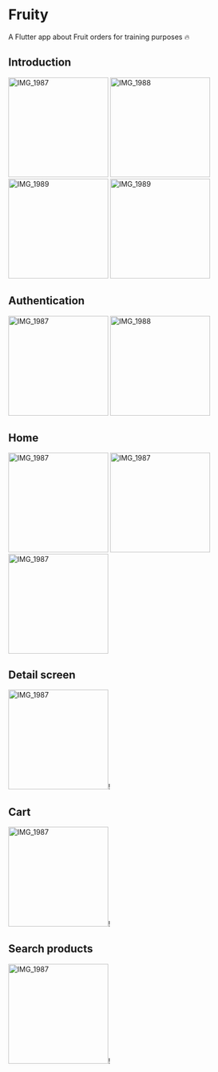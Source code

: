 # Fruity

A Flutter app about Fruit orders for training purposes 🔥


## Introduction
<img src="https://github.com/viethoang207/fruit_app/assets/51428409/2167576c-af91-4593-a88c-7501c4521972" alt="IMG_1987" style="width:200px;">
<img src="https://github.com/viethoang207/fruit_app/assets/51428409/99dde6cb-420c-4967-9987-e19d8c835a57" alt="IMG_1988" style="width:200px;">
<img src="https://github.com/viethoang207/fruit_app/assets/51428409/737b011d-8eb3-419b-a4e6-0c67348ebd44" alt="IMG_1989" style="width:200px;">
<img src="https://github.com/viethoang207/fruit_app/assets/51428409/82f9f0a6-955d-43ea-8f8f-4b6991a2a93d" alt="IMG_1989" style="width:200px;">


## Authentication
<img src="https://github.com/viethoang207/fruit_app/assets/51428409/b57a08b7-c918-4336-b444-63f6a6cb3f36" alt="IMG_1987" style="width:200px;">
<img src="https://github.com/viethoang207/fruit_app/assets/51428409/1861f78c-9194-4f8c-9513-b795743cff39" alt="IMG_1988" style="width:200px;">


## Home
<img src="https://github.com/viethoang207/fruit_app/assets/51428409/a19ef496-49cc-4f1c-9f98-95294e122d2a" alt="IMG_1987" style="width:200px;">
<img src="https://github.com/viethoang207/fruit_app/assets/51428409/966a86be-1bfd-4517-845b-511b6aaed7d9" alt="IMG_1987" style="width:200px;">
<img src="https://github.com/viethoang207/fruit_app/assets/51428409/128a7d56-b6db-4952-80ca-49d30f5b0bb0" alt="IMG_1987" style="width:200px;">


## Detail screen
<img src="https://github.com/viethoang207/fruit_app/assets/51428409/df5bd1c6-8752-4df6-82d6-bd144a491fc1" alt="IMG_1987" style="width:200px;">!

## Cart
<img src="https://github.com/viethoang207/fruit_app/assets/51428409/d36b2059-bf0c-4f91-b0be-2996d9a8434d" alt="IMG_1987" style="width:200px;">!

## Search products
<img src="https://github.com/viethoang207/fruit_app/assets/51428409/e2d268cc-280b-4b24-95ba-722c20d9fb91" alt="IMG_1987" style="width:200px;">!
